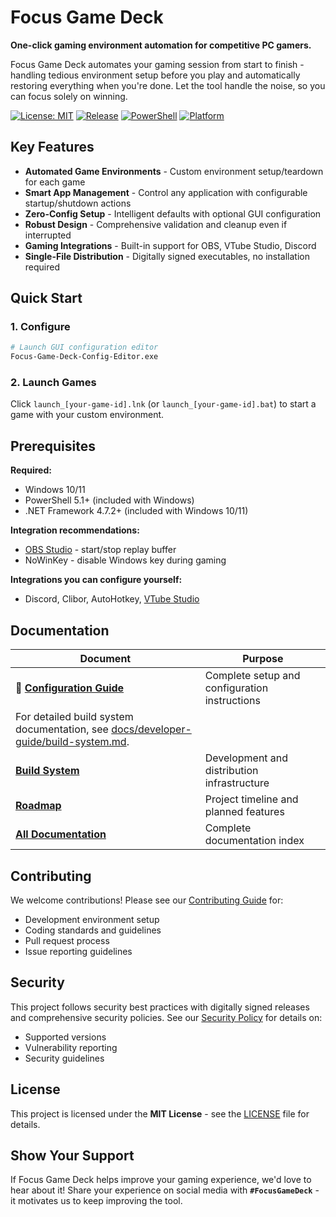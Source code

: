 # Focus Game Deck

**One-click gaming environment automation for competitive PC gamers.**

Focus Game Deck automates your gaming session from start to finish - handling tedious environment setup before you play and automatically restoring everything when you're done. Let the tool handle the noise, so you can focus solely on winning.

[![License: MIT](https://img.shields.io/badge/License-MIT-yellow.svg)](https://opensource.org/licenses/MIT)
[![Release](https://img.shields.io/github/v/release/beive60/focus-game-deck)](https://github.com/beive60/focus-game-deck/releases/latest)
[![PowerShell](https://img.shields.io/badge/PowerShell-5.1%2B-blue.svg)](https://docs.microsoft.com/en-us/powershell/)
[![Platform](https://img.shields.io/badge/Platform-Windows-lightgrey.svg)](https://www.microsoft.com/windows)

<!-- TODO: Add demo -->

## Key Features

- **Automated Game Environments** - Custom environment setup/teardown for each game
- **Smart App Management** - Control any application with configurable startup/shutdown actions
- **Zero-Config Setup** - Intelligent defaults with optional GUI configuration
- **Robust Design** - Comprehensive validation and cleanup even if interrupted
- **Gaming Integrations** - Built-in support for OBS, VTube Studio, Discord
- **Single-File Distribution** - Digitally signed executables, no installation required

## Quick Start

### 1. Configure

```bash
# Launch GUI configuration editor
Focus-Game-Deck-Config-Editor.exe
```

### 2. Launch Games

Click `launch_[your-game-id].lnk` (or `launch_[your-game-id].bat`) to start a game with your custom environment.

## Prerequisites

**Required:**

- Windows 10/11
- PowerShell 5.1+ (included with Windows)
- .NET Framework 4.7.2+ (included with Windows 10/11)

**Integration recommendations:**

- [OBS Studio](https://obsproject.com/) - start/stop replay buffer
- NoWinKey - disable Windows key during gaming

**Integrations you can configure yourself:**

- Discord, Clibor, AutoHotkey, [VTube Studio](https://denchisoft.com/)

## Documentation

| Document | Purpose |
|----------|---------|
| **📖 [Configuration Guide](docs/user-guide/configuration.md)** | Complete setup and configuration instructions |
| For detailed build system documentation, see [docs/developer-guide/build-system.md](./docs/developer-guide/build-system.md). |
| **[Build System](docs/BUILD-SYSTEM.md)** | Development and distribution infrastructure |
| **[Roadmap](docs/ROADMAP.md)** | Project timeline and planned features |
| **[All Documentation](docs/DOCUMENTATION-INDEX.md)** | Complete documentation index |

## Contributing

We welcome contributions! Please see our [Contributing Guide](CONTRIBUTING.md) for:

- Development environment setup
- Coding standards and guidelines
- Pull request process
- Issue reporting guidelines

## Security

This project follows security best practices with digitally signed releases and comprehensive security policies. See our [Security Policy](SECURITY.md) for details on:

- Supported versions
- Vulnerability reporting
- Security guidelines

## License

This project is licensed under the **MIT License** - see the [LICENSE](LICENSE.md) file for details.

## Show Your Support

If Focus Game Deck helps improve your gaming experience, we'd love to hear about it! Share your experience on social media with **`#FocusGameDeck`** - it motivates us to keep improving the tool.
